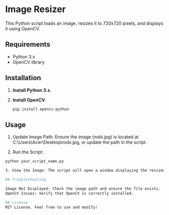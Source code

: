 # Image Resizer

This Python script loads an image, resizes it to 720x720 pixels, and displays it using OpenCV.

## Requirements

- Python 3.x
- OpenCV library

## Installation

1. **Install Python 3.x**.
2. **Install OpenCV**:

   ```bash
   pip install opencv-python

## Usage

1. Update Image Path: Ensure the image (nobi.jpg) is located at C:\\Users\\Acer\\Desktop\\nobi.jpg, or update the path in the script.

2. Run the Script:

  ```bash
  python your_script_name.py

3. View the Image: The script will open a window displaying the resized image. Press any key to close the window.

## Troubleshooting

Image Not Displayed: Check the image path and ensure the file exists.
OpenCV Issues: Verify that OpenCV is correctly installed.

## License
MIT License. Feel free to use and modify!
